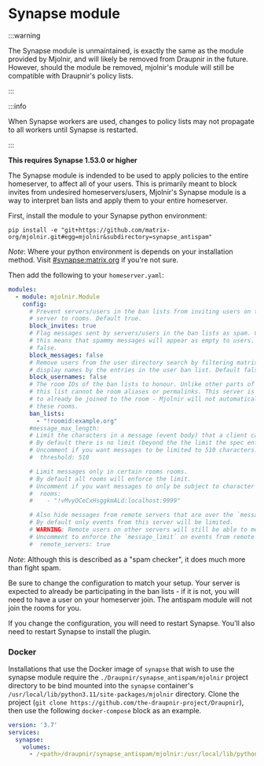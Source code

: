 # Synapse module

:::warning

The Synapse module is unmaintained, is exactly the same as the module
provided by Mjolnir, and will likely be removed from Draupnir
in the future. However, should the module be removed, mjolnir's
module will still be compatible with Draupnir's policy lists.

:::

:::info

When Synapse workers are used, changes to policy lists may not
propagate to all workers until Synapse is restarted.

:::

**This requires Synapse 1.53.0 or higher**

The Synapse module is indended to be used to apply policies to the
entire homeserver, to affect all of your users. This is primarily
meant to block invites from undesired homeservers/users, Mjolnir's
Synapse module is a way to interpret ban lists and apply them to your
entire homeserver.

First, install the module to your Synapse python environment:

```
pip install -e "git+https://github.com/matrix-org/mjolnir.git#egg=mjolnir&subdirectory=synapse_antispam"
```

_Note_: Where your python environment is depends on your installation method. Visit
[#synapse:matrix.org](https://matrix.to/#/#synapse:matrix.org) if you're not sure.

Then add the following to your `homeserver.yaml`:

```yaml
modules:
  - module: mjolnir.Module
    config:
      # Prevent servers/users in the ban lists from inviting users on this
      # server to rooms. Default true.
      block_invites: true
      # Flag messages sent by servers/users in the ban lists as spam. Currently
      # this means that spammy messages will appear as empty to users. Default
      # false.
      block_messages: false
      # Remove users from the user directory search by filtering matrix IDs and
      # display names by the entries in the user ban list. Default false.
      block_usernames: false
      # The room IDs of the ban lists to honour. Unlike other parts of Mjolnir,
      # this list cannot be room aliases or permalinks. This server is expected
      # to already be joined to the room - Mjolnir will not automatically join
      # these rooms.
      ban_lists:
        - "!roomid:example.org"
      #message_max_length:
      # Limit the characters in a message (event body) that a client can send in an event on this server.
      # By default there is no limit (beyond the the limit the spec enforces on event size).
      # Uncomment if you want messages to be limited to 510 characters.
      #  threshold: 510

      # Limit messages only in certain rooms rooms.
      # By default all rooms will enforce the limit.
      # Uncomment if you want messages to only be subject to character limits in certain rooms.
      #  rooms:
      #    - "!vMvyOCeCxHsggkmALd:localhost:9999"

      # Also hide messages from remote servers that are over the `message_limit`.
      # By default only events from this server will be limited.
      # WARNING: Remote users on other servers will still be able to messages over the limit.
      # Uncomment to enforce the `message_limit` on events from remote servers.
      #  remote_servers: true
```

_Note_: Although this is described as a "spam checker", it does much more than fight
spam.

Be sure to change the configuration to match your setup. Your server is expected to
already be participating in the ban lists - if it is not, you will need to have a user
on your homeserver join. The antispam module will not join the rooms for you.

If you change the configuration, you will need to restart Synapse. You'll also need
to restart Synapse to install the plugin.

### Docker 
Installations that use the Docker image of `synapse` that wish to use the synapse module require the `./Draupnir/synapse_antispam/mjolnir` project directory to be bind mounted into the `synapse` container's `/usr/local/lib/python3.11/site-packages/mjolnir` directory.  Clone the project (`git clone https://github.com/the-draupnir-project/Draupnir`), then use the following `docker-compose` block as an example.

```yaml
version: '3.7'
services:
  synapse:
    volumes:
      - /<path>/draupnir/synapse_antispam/mjolnir:/usr/local/lib/python3.11/site-packages/mjolnir
```
